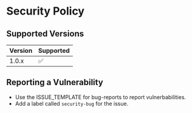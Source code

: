 # Security Policy

## Supported Versions

| Version | Supported          |
| ------- | ------------------ |
| 1.0.x   | :white_check_mark: |

## Reporting a Vulnerability
- Use the ISSUE_TEMPLATE for bug-reports to report vulnerbabilities.
- Add a label called `security-bug` for the issue.
